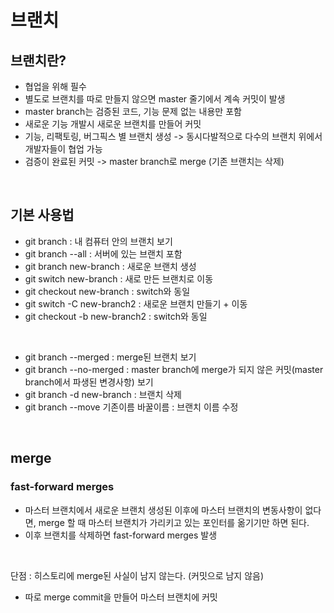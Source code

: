 # 브랜치

## 브랜치란?
* 협업을 위해 필수
* 별도로 브랜치를 따로 만들지 않으면 master 줄기에서 계속 커밋이 발생 
* master branch는 검증된 코드, 기능 문제 없는 내용만 포함 
* 새로운 기능 개발시 새로운 브랜치를 만들어 커밋
* 기능, 리팩토링, 버그픽스 별 브랜치 생성 -> 동시다발적으로 다수의 브랜치 위에서 개발자들이 협업 가능
* 검증이 완료된 커밋 -> master branch로 merge (기존 브랜치는 삭제)

<br>

## 기본 사용법
* git branch : 내 컴퓨터 안의 브랜치 보기
* git branch --all : 서버에 있는 브랜치 포함
* git branch new-branch : 새로운 브랜치 생성
* git switch new-branch : 새로 만든 브랜치로 이동
* git checkout new-branch : switch와 동일
* git switch -C new-branch2 : 새로운 브랜치 만들기 + 이동
* git checkout -b new-branch2 : switch와 동일

<br>

* git branch --merged : merge된 브랜치 보기
* git branch --no-merged : master branch에 merge가 되지 않은 커밋(master branch에서 파생된 변경사항) 보기
* git branch -d new-branch : 브랜치 삭제
* git branch --move 기존이름 바꿀이름 : 브랜치 이름 수정

<br>

## merge
### fast-forward merges
* 마스터 브랜치에서 새로운 브랜치 생성된 이후에 마스터 브랜치의 변동사항이 없다면, merge 할 때 마스터 브랜치가 가리키고 있는 포인터를 옮기기만 하면 된다.
* 이후 브랜치를 삭제하면 fast-forward merges 발생

<br>

단점 : 히스토리에 merge된 사실이 남지 않는다. (커밋으로 남지 않음)
* 따로 merge commit을 만들어 마스터 브랜치에 커밋